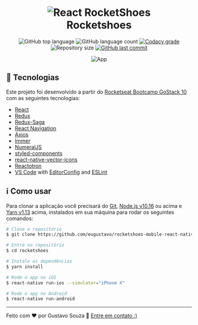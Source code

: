 <h1 align="center">
    <img alt="React RocketShoes" src="https://res.cloudinary.com/lukemorales/image/upload/v1562696000/readme_logos/react-rocketshoes_jy1lze.png" />
    <br>
    Rocketshoes
</h1>

<p align="center">
  <img alt="GitHub top language" src="https://img.shields.io/github/languages/top/eugustavo/rocketshoes-mobile-react-native.svg">

  <img alt="GitHub language count" src="https://img.shields.io/github/languages/count/eugustavo/rocketshoes-mobile-react-native.svg">

  <a href="https://www.codacy.com/app/eugustavo/rocketshoes-mobile-react-native?utm_source=github.com&amp;utm_medium=referral&amp;utm_content=eugustavo/rocketshoes-mobile-react-native&amp;utm_campaign=Badge_Grade">
    <img alt="Codacy grade" src="https://img.shields.io/codacy/grade/e4cc1482460841bdaa99c2e75e01f0bc.svg">
  </a>

  <img alt="Repository size" src="https://img.shields.io/github/repo-size/eugustavo/rocketshoes-mobile-react-native.svg">
  
  <a href="https://github.com/eugustavo/rocketshoes-mobile-react-native/commits/master">
    <img alt="GitHub last commit" src="https://img.shields.io/github/last-commit/eugustavo/rocketshoes-mobile-react-native.svg">
  </a>
</p>


<p align="center">
  <img alt="App" src="https://i.imgur.com/efXHFGQ.gif">
</p>

## :rocket: Tecnologias

Este projeto foi desenvolvido a partir do [Rocketseat Bootcamp GoStack 10](https://rocketseat.com.br/bootcamp) com as seguintes tecnologias:

-  [React](https://reactjs.org/)
-  [Redux](https://redux.js.org/)
-  [Redux-Saga](https://redux-saga.js.org/)
-  [React Navigation](https://reactnavigation.org/)
-  [Axios](https://github.com/axios/axios)
-  [Immer](https://github.com/immerjs/immer)
-  [NumeralJS](http://numeraljs.com/)
-  [styled-components](https://www.styled-components.com/)
-  [react-native-vector-icons](https://github.com/oblador/react-native-vector-icons)
-  [Reactotron](https://infinite.red/reactotron)
-  [VS Code][vc] with [EditorConfig][vceditconfig] and [ESLint][vceslint]

## :information_source: Como usar

Para clonar a aplicação você precisará do [Git](https://git-scm.com), [Node.js v10.16][nodejs] ou acima e [Yarn v1.13][yarn] acima, instalados em sua máquina para rodar os seguintes comandos:

```bash
# Clone o repositório
$ git clone https://github.com/eugustavo/rocketshoes-mobile-react-native rocketshoes

# Entre no repositório
$ cd rocketshoes

# Instale as dependências
$ yarn install

# Rode o app no iOS
$ react-native run-ios --simulator="iPhone X"

# Rode o app no Android
$ react-native run-android
```

---

Feito com ♥ por Gustavo Souza :wave: [Entre em contato :)](https://www.linkedin.com/in/eugustavosouza/)

[nodejs]: https://nodejs.org/
[yarn]: https://yarnpkg.com/
[vc]: https://code.visualstudio.com/
[vceditconfig]: https://marketplace.visualstudio.com/items?itemName=EditorConfig.EditorConfig
[vceslint]: https://marketplace.visualstudio.com/items?itemName=dbaeumer.vscode-eslint
